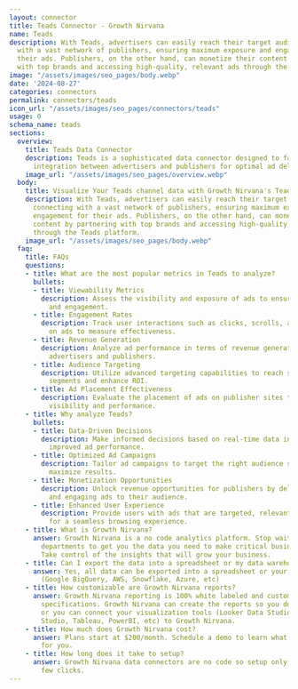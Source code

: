 ```yaml
---
layout: connector
title: Teads Connector - Growth Nirvana
name: Teads
description: With Teads, advertisers can easily reach their target audience by connecting
  with a vast network of publishers, ensuring maximum exposure and engagement for
  their ads. Publishers, on the other hand, can monetize their content by partnering
  with top brands and accessing high-quality, relevant ads through the Teads platform.
image: "/assets/images/seo_pages/body.webp"
date: '2024-08-27'
categories: connectors
permalink: connectors/teads
icon_url: "/assets/images/seo_pages/connectors/teads"
usage: 0
schema_name: teads
sections:
  overview:
    title: Teads Data Connector
    description: Teads is a sophisticated data connector designed to facilitate seamless
      integration between advertisers and publishers for optimal ad delivery.
    image_url: "/assets/images/seo_pages/overview.webp"
  body:
    title: Visualize Your Teads channel data with Growth Nirvana's Teads Connector
    description: With Teads, advertisers can easily reach their target audience by
      connecting with a vast network of publishers, ensuring maximum exposure and
      engagement for their ads. Publishers, on the other hand, can monetize their
      content by partnering with top brands and accessing high-quality, relevant ads
      through the Teads platform.
    image_url: "/assets/images/seo_pages/body.webp"
  faq:
    title: FAQs
    questions:
    - title: What are the most popular metrics in Teads to analyze?
      bullets:
      - title: Viewability Metrics
        description: Assess the visibility and exposure of ads to ensure maximum impact
          and engagement.
      - title: Engagement Rates
        description: Track user interactions such as clicks, scrolls, and time spent
          on ads to measure effectiveness.
      - title: Revenue Generation
        description: Analyze ad performance in terms of revenue generated for both
          advertisers and publishers.
      - title: Audience Targeting
        description: Utilize advanced targeting capabilities to reach specific audience
          segments and enhance ROI.
      - title: Ad Placement Effectiveness
        description: Evaluate the placement of ads on publisher sites to optimize
          visibility and performance.
    - title: Why analyze Teads?
      bullets:
      - title: Data-Driven Decisions
        description: Make informed decisions based on real-time data insights for
          improved ad performance.
      - title: Optimized Ad Campaigns
        description: Tailor ad campaigns to target the right audience segments and
          maximize results.
      - title: Monetization Opportunities
        description: Unlock revenue opportunities for publishers by delivering relevant
          and engaging ads to their audience.
      - title: Enhanced User Experience
        description: Provide users with ads that are targeted, relevant, and non-intrusive
          for a seamless browsing experience.
    - title: What is Growth Nirvana?
      answer: Growth Nirvana is a no code analytics platform. Stop waiting for other
        departments to get you the data you need to make critical business decisions.
        Take control of the insights that will grow your business.
    - title: Can I export the data into a spreadsheet or my data warehouse?
      answer: Yes, all data can be exported into a spreadsheet or your data warehouse
        (Google BigQuery, AWS, Snowflake, Azure, etc)
    - title: How customizable are Growth Nirvana reports?
      answer: Growth Nirvana reporting is 100% white labeled and customized to your
        specifications. Growth Nirvana can create the reports so you don’t have to
        or you can connect your visualization tools (Looker Data Studio/Google Data
        Studio, Tableau, PowerBI, etc) to Growth Nirvana.
    - title: How much does Growth Nirvana cost?
      answer: Plans start at $200/month. Schedule a demo to learn what plan is best
        for you.
    - title: How long does it take to setup?
      answer: Growth Nirvana data connectors are no code so setup only requires a
        few clicks.
---
```

